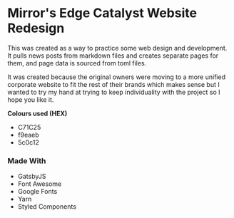 # Mirror's Edge Catalyst Website Redesign

This was created as a way to practice some web design and development. It pulls news posts from markdown files and creates separate pages for them, and page data is sourced from toml files. 

It was created because the original owners were moving to a more unified corporate website to fit the rest of their brands which makes sense but I wanted to try my hand at trying to keep individuality with the project so I hope you like it. 

**Colours used (HEX)**
* C71C25
* f9eaeb
* 5c0c12

### Made With

* GatsbyJS
* Font Awesome
* Google Fonts
* Yarn
* Styled Components
